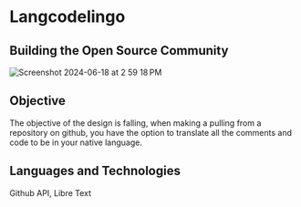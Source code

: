# Langcodelingo 

## Building the Open Source Community 
![Screenshot 2024-06-18 at 2 59 18 PM](https://github.com/ethanwongca/langcodelingo/assets/87055387/cafac8f4-b687-4e26-b1c0-342940060e30)

## Objective 

The objective of the design is falling, when making a pulling from a repository on github, you have the option to translate all the comments and code to be in your native language. 

## Languages and Technologies 

Github API, Libre Text 
